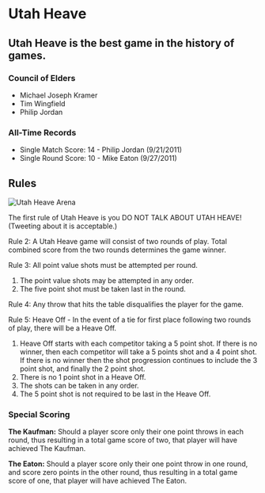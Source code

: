 # Utah Heave

## Utah Heave is the best game in the history of games.

### Council of Elders

- Michael Joseph Kramer
- Tim Wingfield
- Philip Jordan

### All-Time Records

- Single Match Score: 14 - Philip Jordan (9/21/2011)
- Single Round Score: 10 - Mike Eaton (9/27/2011)

## Rules

![Utah Heave Arena](https://github.com/MichaelJosephKramer/UtahHeave/images/UtahHeave.jpg "Utah Heave Arena")

The first rule of Utah Heave is you DO NOT TALK ABOUT UTAH HEAVE! (Tweeting about it is
acceptable.)

Rule 2: A Utah Heave game will consist of two rounds of play. Total combined score from
the two rounds determines the game winner.

Rule 3: All point value shots must be attempted per round.

1. The point value shots may be attempted in any order.
2. The five point shot must be taken last in the round.

Rule 4: Any throw that hits the table disqualifies the player for the game.

Rule 5: Heave Off - In the event of a tie for first place following two rounds of play, there will be a Heave Off.

1. Heave Off starts with each competitor taking a 5 point shot. If there is no
    winner, then each competitor will take a 5 points shot and a 4 point shot. If there
    is no winner then the shot progression continues to include the 3 point shot, and
    finally the 2 point shot.
2. There is no 1 point shot in a Heave Off.
3. The shots can be taken in any order.
4. The 5 point shot is not required to be last in the Heave Off.

### Special Scoring

**The Kaufman:** Should a player score only their one point throws in each round, thus
resulting in a total game score of two, that player will have achieved The Kaufman.

**The Eaton:** Should a player score only their one point throw in one round, and
score zero points in the other round, thus resulting in a total game score of one, that
player will have achieved The Eaton.
